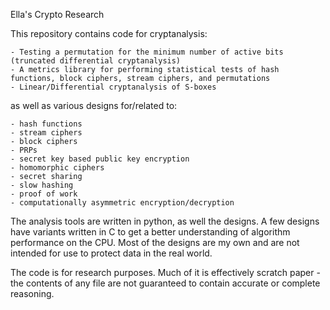 Ella's Crypto Research

This repository contains code for cryptanalysis:
    
    - Testing a permutation for the minimum number of active bits (truncated differential cryptanalysis)    
    - A metrics library for performing statistical tests of hash functions, block ciphers, stream ciphers, and permutations
    - Linear/Differential cryptanalysis of S-boxes
    
as well as various designs for/related to:
    
    - hash functions
    - stream ciphers
    - block ciphers
    - PRPs
    - secret key based public key encryption
    - homomorphic ciphers
    - secret sharing
    - slow hashing
    - proof of work
    - computationally asymmetric encryption/decryption
    
The analysis tools are written in python, as well the designs. A few designs have variants written in C to get a better understanding of algorithm performance on the CPU.
Most of the designs are my own and are not intended for use to protect data in the real world. 

The code is for research purposes. Much of it is effectively scratch paper - the contents of any file are not guaranteed to contain accurate or complete reasoning.